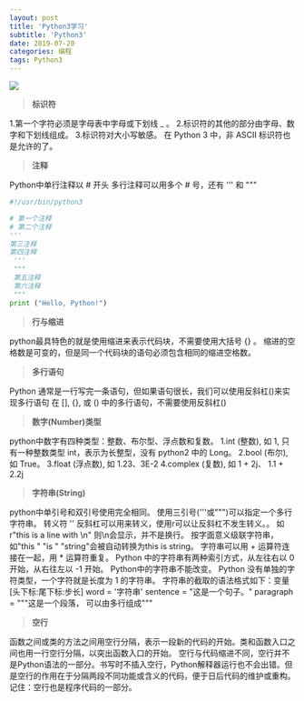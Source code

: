 ```yaml
---
layout: post
title: 'Python3学习'
subtitle: 'Python3'
date: 2019-07-20
categories: 编程
tags: Python3
---
```

![](https://ss0.bdstatic.com/70cFvHSh_Q1YnxGkpoWK1HF6hhy/it/u=1179406842,2804315616&fm=26&gp=0.jpg)
  
> **标识符**

1.第一个字符必须是字母表中字母或下划线 _ 。
2.标识符的其他的部分由字母、数字和下划线组成。
3.标识符对大小写敏感。
在 Python 3 中，非 ASCII 标识符也是允许的了。
> **注释**

Python中单行注释以 # 开头
多行注释可以用多个 # 号，还有 ''' 和 """

```python
#!/usr/bin/python3 

# 第一个注释
# 第二个注释 
''' 
第三注释 
第四注释
 '''
 """
 第五注释
 第六注释
 """ 
print ("Hello, Python!")
```
 
> **行与缩进**

python最具特色的就是使用缩进来表示代码块，不需要使用大括号 {} 。
缩进的空格数是可变的，但是同一个代码块的语句必须包含相同的缩进空格数。

> **多行语句**

Python 通常是一行写完一条语句，但如果语句很长，我们可以使用反斜杠(\)来实现多行语句
在 [], {}, 或 () 中的多行语句，不需要使用反斜杠(\)

> **数字(Number)类型**

python中数字有四种类型：整数、布尔型、浮点数和复数。
1.int (整数), 如 1, 只有一种整数类型 int，表示为长整型，没有 python2 中的 Long。
2.bool (布尔), 如 True。
3.float (浮点数), 如 1.23、3E-2
4.complex (复数), 如 1 + 2j、 1.1 + 2.2j

> **字符串(String)**

python中单引号和双引号使用完全相同。
使用三引号('''或""")可以指定一个多行字符串。
转义符 '\'
反斜杠可以用来转义，使用r可以让反斜杠不发生转义。。 如 r"this is a line with \n" 则\n会显示，并不是换行。
按字面意义级联字符串，如"this " "is " "string"会被自动转换为this is string。
字符串可以用 + 运算符连接在一起，用 * 运算符重复。
Python 中的字符串有两种索引方式，从左往右以 0 开始，从右往左以 -1 开始。
Python中的字符串不能改变。
Python 没有单独的字符类型，一个字符就是长度为 1 的字符串。
字符串的截取的语法格式如下：变量[头下标:尾下标:步长]
word = '字符串' 
sentence = "这是一个句子。" 
paragraph = """这是一个段落， 
可以由多行组成"""

> **空行**

函数之间或类的方法之间用空行分隔，表示一段新的代码的开始。类和函数入口之间也用一行空行分隔，以突出函数入口的开始。
空行与代码缩进不同，空行并不是Python语法的一部分。书写时不插入空行，Python解释器运行也不会出错。但是空行的作用在于分隔两段不同功能或含义的代码，便于日后代码的维护或重构。
记住：空行也是程序代码的一部分。
 

